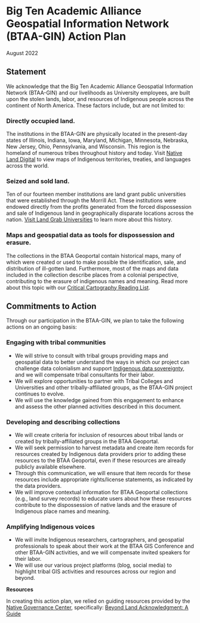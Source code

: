 # Big Ten Academic Alliance Geospatial Information Network (BTAA-GIN) Action Plan
August 2022

## Statement

We acknowledge that the Big Ten Academic Alliance Geospatial Information Network (BTAA-GIN) and our livelihoods as University employees, are built upon the stolen lands, labor, and resources of Indigenous people across the continent of North America. These factors include, but are not limited to:

### Directly occupied land. 

The institutions in the BTAA-GIN are physically located in the present-day states of Illinois, Indiana, Iowa, Maryland, Michigan, Minnesota, Nebraska, New Jersey, Ohio, Pennsylvania, and Wisconsin. This region is the homeland of numerous tribes throughout history and today. Visit [Native Land Digital](https://native-land.ca) to view maps of Indigenous territories, treaties, and languages across the world.

### Seized and sold land. 

Ten of our fourteen member institutions are land grant public universities that were established through the Morrill Act. These institutions were endowed directly from the profits generated from the forced dispossession and sale of Indigenous land in geographically disparate locations across the nation. [Visit Land Grab Universities](https://www.landgrabu.org) to learn more about this history.

### Maps and geospatial data as tools for dispossession and erasure. 

The collections in the BTAA Geoportal contain historical maps, many of which were created or used to make possible the identification, sale, and distribution of ill-gotten land. Furthermore, most of the maps and data included in the collection describe places from a colonial perspective, contributing to the erasure of indigenous names and meaning. Read more about this topic with our [Critical Cartography Reading List](https://docs.google.com/document/d/1lPI14I7YCqn7QczbimSg7NOQvxTOJezsNtNQC7suU4M/edit?usp=sharing).

## Commitments to Action

Through our participation in the BTAA-GIN, we plan to take the following actions on an ongoing basis:

### Engaging with tribal communities

* We will strive to consult with tribal groups providing maps and geospatial data to better understand the ways in which our project can challenge data colonialism and support [Indigenous data sovereignty](https://nativeland.info/about/data-sovereignty/), and we will compensate tribal consultants for their labor.
* We will explore opportunities to partner with Tribal Colleges and Universities and other tribally-affiliated groups, as the BTAA-GIN project continues to evolve. 
* We will use the knowledge gained from this engagement to enhance and assess the other planned activities described in this document.

### Developing and describing collections

* We will create criteria for inclusion of resources about tribal lands or created by tribally-affiliated groups in the BTAA Geoportal.
* We will seek permission to harvest metadata and create item records for resources created by Indigenous data providers prior to adding these resources to the BTAA Geoportal, even if these resources are already publicly available elsewhere.
* Through this communication, we will ensure that item records for these resources include appropriate rights/license statements, as indicated by the data providers.
* We will improve contextual information for BTAA Geoportal collections (e.g., land survey records) to educate users about how these resources contribute to the dispossession of native lands and the erasure of Indigenous place names and meaning.

### Amplifying Indigenous voices

* We will invite Indigenous researchers, cartographers, and geospatial professionals to speak about their work at the BTAA GIS Conference and other BTAA-GIN activities, and we will compensate invited speakers for their labor.
* We will use our various project platforms (blog, social media) to highlight tribal GIS activities and resources across our region and beyond.

**Resources**

In creating this action plan, we relied on guiding resources provided by the [Native Governance Center](https://nativegov.org/), specifically: [Beyond Land Acknowledgment: A Guide](https://nativegov.org/wp-content/uploads/2021/10/Beyond-Land-Acknowledgment_A-Guide-2021-09.pdf)

